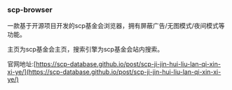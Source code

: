 ### scp-browser
一款基于开源项目开发的scp基金会浏览器，拥有屏蔽广告/无图模式/夜间模式等功能。

主页为scp基金会主页，搜索引擎为scp基金会站内搜索。

官网地址:[https://scp-database.github.io/post/scp-ji-jin-hui-liu-lan-qi-xin-xi-ye/](https://scp-database.github.io/post/scp-ji-jin-hui-liu-lan-qi-xin-xi-ye/)
